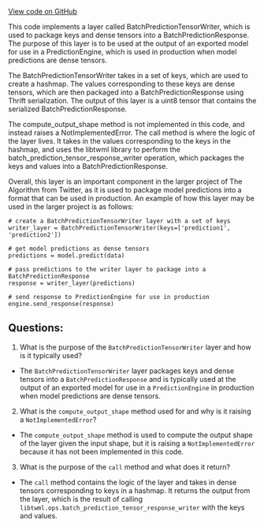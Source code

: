 [View code on GitHub](https://github.com/misbahsy/the-algorithm/twml/twml/layers/batch_prediction_tensor_writer.py)

This code implements a layer called BatchPredictionTensorWriter, which is used to package keys and dense tensors into a BatchPredictionResponse. The purpose of this layer is to be used at the output of an exported model for use in a PredictionEngine, which is used in production when model predictions are dense tensors. 

The BatchPredictionTensorWriter takes in a set of keys, which are used to create a hashmap. The values corresponding to these keys are dense tensors, which are then packaged into a BatchPredictionResponse using Thrift serialization. The output of this layer is a uint8 tensor that contains the serialized BatchPredictionResponse.

The compute_output_shape method is not implemented in this code, and instead raises a NotImplementedError. The call method is where the logic of the layer lives. It takes in the values corresponding to the keys in the hashmap, and uses the libtwml library to perform the batch_prediction_tensor_response_writer operation, which packages the keys and values into a BatchPredictionResponse.

Overall, this layer is an important component in the larger project of The Algorithm from Twitter, as it is used to package model predictions into a format that can be used in production. An example of how this layer may be used in the larger project is as follows:

```
# create a BatchPredictionTensorWriter layer with a set of keys
writer_layer = BatchPredictionTensorWriter(keys=['prediction1', 'prediction2'])

# get model predictions as dense tensors
predictions = model.predict(data)

# pass predictions to the writer layer to package into a BatchPredictionResponse
response = writer_layer(predictions)

# send response to PredictionEngine for use in production
engine.send_response(response)
```
## Questions: 
 1. What is the purpose of the `BatchPredictionTensorWriter` layer and how is it typically used?
- The `BatchPredictionTensorWriter` layer packages keys and dense tensors into a `BatchPredictionResponse` and is typically used at the output of an exported model for use in a `PredictionEngine` in production when model predictions are dense tensors.

2. What is the `compute_output_shape` method used for and why is it raising a `NotImplementedError`?
- The `compute_output_shape` method is used to compute the output shape of the layer given the input shape, but it is raising a `NotImplementedError` because it has not been implemented in this code.

3. What is the purpose of the `call` method and what does it return?
- The `call` method contains the logic of the layer and takes in dense tensors corresponding to keys in a hashmap. It returns the output from the layer, which is the result of calling `libtwml.ops.batch_prediction_tensor_response_writer` with the keys and values.